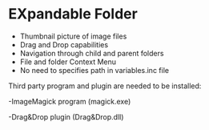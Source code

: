 # EXpandable Folder
- Thumbnail picture of image files
- Drag and Drop capabilities
- Navigation through child and parent folders
- File and folder Context Menu
- No need to specifies path in variables.inc file

Third party program and plugin are needed to be installed:

-ImageMagick program (magick.exe)

-Drag&Drop plugin (Drag&Drop.dll)
